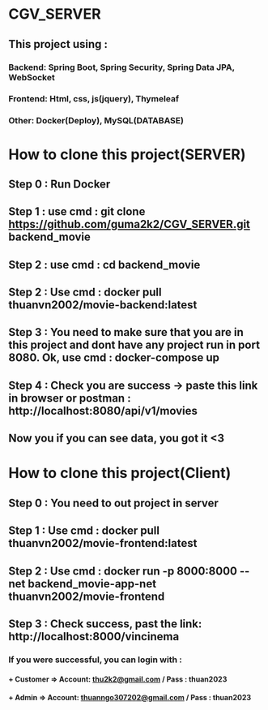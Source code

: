 # CGV_SERVER
## This project using : 
### Backend: Spring Boot, Spring Security, Spring Data JPA, WebSocket 
### Frontend: Html, css, js(jquery), Thymeleaf
### Other: Docker(Deploy), MySQL(DATABASE)

# How to clone this project(SERVER) 
## Step 0 : Run Docker
## Step 1 : use cmd : git clone https://github.com/guma2k2/CGV_SERVER.git backend_movie
## Step 2 : use cmd : cd backend_movie
## Step 2 : Use cmd : docker pull thuanvn2002/movie-backend:latest
## Step 3 : You need to make sure that you are in this project and dont have any project run in port 8080. Ok, use cmd : docker-compose up 
## Step 4 : Check you are success -> paste this link in browser or postman : http://localhost:8080/api/v1/movies 
## Now you if you can see data, you got it <3

# How to clone this project(Client)
## Step 0 : You need to out project in server 
## Step 1 : Use cmd : docker pull thuanvn2002/movie-frontend:latest
## Step 2 : Use cmd : docker run -p 8000:8000 --net backend_movie-app-net thuanvn2002/movie-frontend
## Step 3 : Check success, past the link: http://localhost:8000/vincinema 
### If you were successful, you can login with :
#### + Customer => Account: thu2k2@gmail.com / Pass : thuan2023
#### + Admin => Account: thuanngo307202@gmail.com / Pass : thuan2023


